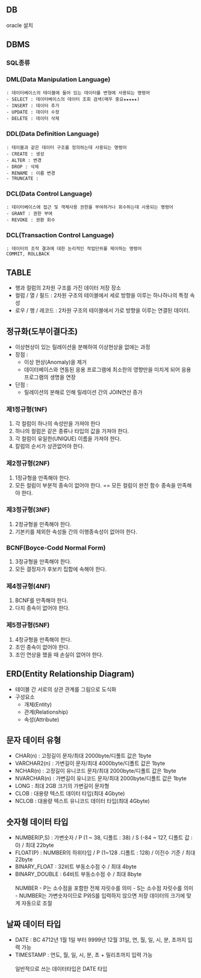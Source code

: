 ## DB

oracle 설치

## DBMS

### SQL종류

### DML(Data Manipulation Language)

    : 데이터베이스의 테이블에 들어 있는 데이터를 변형에 사용되는 명령어
    - SELECT : 데이터베이스의 데이터 조회 검색(매우 중요★★★★★)
    - INSERT : 데이터 추가
    - UPDATE : 데이터 수정
    - DELETE : 데이터 삭제

### DDL(Data Definition Language)

    : 테이블과 같은 데이터 구조를 정의하는데 사용되는 명령어
    - CREATE : 생성
    - ALTER : 변경
    - DROP : 삭제
    - RENAME : 이름 변경
    - TRUNCATE :

### DCL(Data Control Language)

    : 데이터베이스에 접근 및 객체사용 권한을 부여하거나 회수하는데 사용되는 명령어
    - GRANT : 권한 부여
    - REVOKE : 권환 회수

### DCL(Transaction Control Language)

    : 데이터의 조작 결과에 대한 논리적인 작업단위를 제어하는 명령어
    COMMIT, ROLLBACK

## TABLE

-   행과 컬럼의 2차원 구조를 가진 데이터 저장 장소
-   컬럼 / 열 / 필드 : 2차원 구조의 테이블에서 세로 방향을 이루는 하나하나의 특정 속성
-   로우 / 행 / 레코드 : 2차원 구조의 테이블에서 가로 방향을 이루는 연결된 데이터.

## 정규화(도부이결다조)

-   이상현상이 있는 릴레이션을 분해하여 이상현상을 없애는 과정
-   장점 :
    -   이상 현상(Anomaly)을 제거
    -   데이터베이스와 연동된 응용 프로그램에 최소한의 영향만을 미치게 되어 응용프로그램의 생명을 연장
-   단점 :
    -   릴레이션의 분해로 인해 릴레이션 간의 JOIN연산 증가

### 제1정규형(1NF)

1. 각 컬럼이 하나의 속성만을 가져야 한다
2. 하나의 컬럼은 같은 종류나 타입의 값을 가져야 한다.
3. 각 컬럼이 유일한(UNIQUE) 이름을 가져야 한다.
4. 칼럼의 순서가 상관없어야 한다.

### 제2정규형(2NF)

1. 1정규형을 만족해야 한다.
2. 모든 컬럼이 부분적 종속이 없어야 한다. == 모든 컬럼이 완전 함수 종속을 만족해야 한다.

### 제3정규형(3NF)

1. 2정규형을 만족해야 한다.
2. 기본키를 제외한 속성들 간의 이행종속성이 없어야 한다.

### BCNF(Boyce-Codd Normal Form)

1. 3정규형을 만족해야 한다.
2. 모든 결정자가 후보키 집합에 속해야 한다.

### 제4정규형(4NF)

1. BCNF를 만족해야 한다.
2. 다치 종속이 없어야 한다.

### 제5정규형(5NF)

1. 4정규형을 만족해야 한다.
2. 조인 종속이 없어야 한다.
3. 조인 연상을 했을 때 손실이 없어야 한다.

## ERD(Entity Relationship Diagram)

-   테이블 간 서로의 상관 관계를 그림으로 도식화
-   구성요소
    -   개체(Entity)
    -   관계(Relationship)
    -   속성(Attribute)

## 문자 데이터 유형

-   CHAR(n) : 고정길이 문자/최대 2000byte/디폴트 값은 1byte
-   VARCHAR2(n) : 가변길이 문자/최대 4000byte/디폴트 값은 1byte
-   NCHAR(n) : 고정길이 유니코드 문자/최대 2000byte/디폴트 값은 1byte
-   NVARCHAR(n) : 가변길이 유니코드 문자/최대 2000byte/디폴트 값은 1byte
-   LONG : 최대 2GB 크기의 가변길이 문자형
-   CLOB : 대용량 텍스트 데이터 타입(최대 4Gbyte)
-   NCLOB : 대용량 텍스트 유니코드 데이터 타입(최대 4Gbyte)

## 숫자형 데이터 타입

-   NUMBER(P,S) : 가변숫자 / P (1 ~ 38, 디폴트 : 38) / S (-84 ~ 127, 디폴트 값 : 0) / 최대 22byte
-   FLOAT(P) : NUMBER의 하위타입 / P (1~128 .디폴트 : 128) / 이진수 기준 / 최대 22byte
-   BINARY_FLOAT : 32비트 부동소수점 수 / 최대 4byte
-   BINARY_DOUBLE : 64비트 부동소수점 수 / 최대 8byte
    <BR><BR>
    NUMBER - P는 소수점을 포함한 전체 자릿수를 의미 - S는 소수점 자릿수를 의미 - NUMBER는 가변숫자이므로 P와S를 입력하지 않으면 저장 데이터의 크기에 맞게 자동으로 조절

## 날짜 데이터 타입

-   DATE : BC 4712년 1월 1일 부터 9999년 12월 31일, 연, 월, 일, 시, 분, 초까지 입력 가능
-   TIMESTAMP : 연도, 월, 일, 시, 분, 초 + 밀리초까지 입력 가능
    <BR><BR>
    일반적으로 쓰는 데이터타입은 DATE 타입
